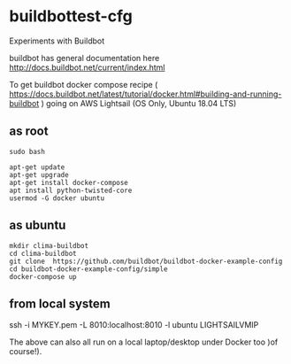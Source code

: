 # buildbottest-cfg
Experiments with Buildbot

buildbot has general documentation here http://docs.buildbot.net/current/index.html

To get buildbot docker compose recipe ( https://docs.buildbot.net/latest/tutorial/docker.html#building-and-running-buildbot ) going on AWS Lightsail (OS Only, Ubuntu 18.04 LTS)

## as root
```
sudo bash
```

```
apt-get update
apt-get upgrade
apt-get install docker-compose
apt install python-twisted-core
usermod -G docker ubuntu
```

## as ubuntu
```
mkdir clima-buildbot
cd clima-buildbot 
git clone  https://github.com/buildbot/buildbot-docker-example-config 
cd buildbot-docker-example-config/simple
docker-compose up
```

## from local system
ssh -i MYKEY.pem -L 8010:localhost:8010 -l ubuntu LIGHTSAILVMIP

The above can also all run on a local laptop/desktop under Docker too )of course!). 

